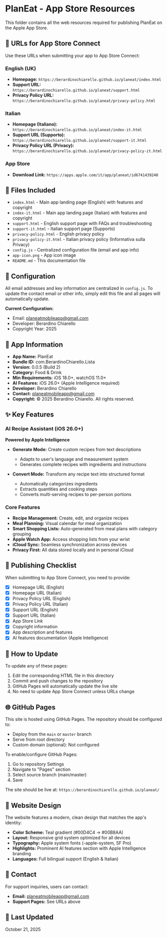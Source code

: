 # PlanEat - App Store Resources

This folder contains all the web resources required for publishing PlanEat on the Apple App Store.

## 🔗 URLs for App Store Connect

Use these URLs when submitting your app to App Store Connect:

### English (UK)
- **Homepage:** `https://berardinochiarello.github.io/planeat/index.html`
- **Support URL:** `https://berardinochiarello.github.io/planeat/support.html`
- **Privacy Policy URL:** `https://berardinochiarello.github.io/planeat/privacy-policy.html`

### Italian
- **Homepage (Italiano):** `https://berardinochiarello.github.io/planeat/index-it.html`
- **Support URL (Supporto):** `https://berardinochiarello.github.io/planeat/support-it.html`
- **Privacy Policy URL (Privacy):** `https://berardinochiarello.github.io/planeat/privacy-policy-it.html`

### App Store
- **Download Link:** `https://apps.apple.com/it/app/planeat/id6741439240`

## 📄 Files Included

- `index.html` - Main app landing page (English) with features and copyright
- `index-it.html` - Main app landing page (Italian) with features and copyright
- `support.html` - English support page with FAQs and troubleshooting
- `support-it.html` - Italian support page (Supporto)
- `privacy-policy.html` - English privacy policy
- `privacy-policy-it.html` - Italian privacy policy (Informativa sulla Privacy)
- `config.js` - Centralized configuration file (email and app info)
- `app-icon.png` - App icon image
- `README.md` - This documentation file

## 🔧 Configuration

All email addresses and key information are centralized in `config.js`. To update the contact email or other info, simply edit this file and all pages will automatically update.

**Current Configuration:**
- Email: planeatmobileapp@gmail.com
- Developer: Berardino Chiarello
- Copyright Year: 2025

## 📱 App Information

- **App Name:** PlanEat
- **Bundle ID:** com.BerardinoChiarello.Lista
- **Version:** 0.0.5 (Build 2)
- **Category:** Food & Drink
- **Min Requirements:** iOS 18.0+, watchOS 11.0+
- **AI Features:** iOS 26.0+ (Apple Intelligence required)
- **Developer:** Berardino Chiarello
- **Contact:** planeatmobileapp@gmail.com
- **Copyright:** © 2025 Berardino Chiarello. All rights reserved.

## ✨ Key Features

### AI Recipe Assistant (iOS 26.0+)
**Powered by Apple Intelligence**

- **Generate Mode:** Create custom recipes from text descriptions
  - Adapts to user's language and measurement system
  - Generates complete recipes with ingredients and instructions

- **Convert Mode:** Transform any recipe text into structured format
  - Automatically categorizes ingredients
  - Extracts quantities and cooking steps
  - Converts multi-serving recipes to per-person portions

### Core Features
- **Recipe Management:** Create, edit, and organize recipes
- **Meal Planning:** Visual calendar for meal organization
- **Smart Shopping Lists:** Auto-generated from meal plans with category grouping
- **Apple Watch App:** Access shopping lists from your wrist
- **iCloud Sync:** Seamless synchronization across devices
- **Privacy First:** All data stored locally and in personal iCloud

## 🚀 Publishing Checklist

When submitting to App Store Connect, you need to provide:

- [x] Homepage URL (English)
- [x] Homepage URL (Italian)
- [x] Privacy Policy URL (English)
- [x] Privacy Policy URL (Italian)
- [x] Support URL (English)
- [x] Support URL (Italian)
- [x] App Store Link
- [x] Copyright information
- [x] App description and features
- [x] AI features documentation (Apple Intelligence)

## 📝 How to Update

To update any of these pages:

1. Edit the corresponding HTML file in this directory
2. Commit and push changes to the repository
3. GitHub Pages will automatically update the live site
4. No need to update App Store Connect unless URLs change

## 🌐 GitHub Pages

This site is hosted using GitHub Pages. The repository should be configured to:
- Deploy from the `main` or `master` branch
- Serve from root directory
- Custom domain (optional): Not configured

To enable/configure GitHub Pages:
1. Go to repository Settings
2. Navigate to "Pages" section
3. Select source branch (main/master)
4. Save

The site should be live at: `https://berardinochiarello.github.io/planeat/`

## 🎨 Website Design

The website features a modern, clean design that matches the app's identity:
- **Color Scheme:** Teal gradient (#00D4C4 → #00B8AA)
- **Layout:** Responsive grid system optimized for all devices
- **Typography:** Apple system fonts (-apple-system, SF Pro)
- **Highlights:** Prominent AI features section with Apple Intelligence branding
- **Languages:** Full bilingual support (English & Italian)

## 📧 Contact

For support inquiries, users can contact:
- **Email:** planeatmobileapp@gmail.com
- **Support Pages:** See URLs above

## 📅 Last Updated

October 21, 2025

